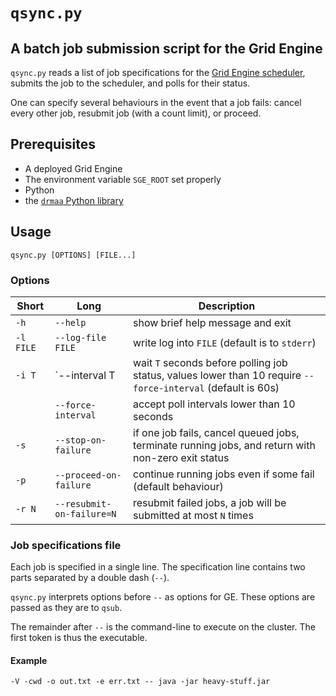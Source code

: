 # `qsync.py`

## A batch job submission script for the Grid Engine

`qsync.py` reads a list of job specifications for the [Grid Engine scheduler](http://gridscheduler.sourceforge.net/),
submits the job to the scheduler, and polls for their status.

One can specify several behaviours in the event that a job fails: cancel every other job, resubmit job (with a count limit), or proceed.

## Prerequisites

* A deployed Grid Engine
* The environment variable `SGE_ROOT` set properly
* Python
* the [`drmaa` Python library](http://drmaa-python.github.io/)

## Usage

```
qsync.py [OPTIONS] [FILE...]
```

### Options

| **Short** | **Long** | **Description** |
|------|----------|----------------------------------|
| `-h` | `--help` | show brief help message and exit |
| `-l FILE` | `--log-file FILE` | write log into `FILE` (default is to `stderr`) |
| `-i T` | `--interval T | wait `T` seconds before polling job status, values lower than 10 require `--force-interval` (default is 60s) |
| | `--force-interval` | accept poll intervals lower than 10 seconds |
| `-s` | `--stop-on-failure` | if one job fails, cancel queued jobs, terminate running jobs, and return with non-zero exit status |
| `-p` | `--proceed-on-failure` | continue running jobs even if some fail (default behaviour) |
| `-r N` | `--resubmit-on-failure=N` | resubmit failed jobs, a job will be submitted at most `N` times |

### Job specifications file

Each job is specified in a single line.
The specification line contains two parts separated by a double dash (`--`).

`qsync.py` interprets options before `--` as options for GE.
These options are passed as they are to `qsub`.

The remainder after `--` is the command-line to execute on the cluster.
The first token is thus the executable.

#### Example

```
-V -cwd -o out.txt -e err.txt -- java -jar heavy-stuff.jar
```
